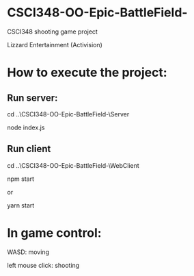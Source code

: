 # CSCI348-OO-Epic-BattleField-
CSCI348 shooting game project

Lizzard Entertainment (Activision)

# How to execute the project:

## Run server:

cd  ..\CSCI348-OO-Epic-BattleField-\Server 

node index.js 

## Run client 

cd  ..\CSCI348-OO-Epic-BattleField-\WebClient

npm start 

or

yarn start 

# In game control:

WASD: moving

left mouse click: shooting
